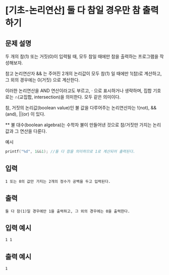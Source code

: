 # [기초-논리연산] 둘 다 참일 경우만 참 출력하기

## 문제 설명
두 개의 참(1) 또는 거짓(0)이 입력될 때,
모두 참일 때에만 참을 출력하는 프로그램을 작성해보자.


참고
논리연산자 && 는 주어진 2개의 논리값이 모두 참(1) 일 때에만 1(참)로 계산하고,
그 외의 경우에는 0(거짓) 으로 계산한다.

이러한 논리연산을 AND 연산이라고도 부르고, · 으로 표시하거나 생략하며,
집합 기호로는 ∩(교집합, intersection)을 의미한다. 모두 같은 의미이다.

참, 거짓의 논리값(boolean value)인 불 값을 다루어주는 논리연산자는
!(not), &&(and), ||(or) 이 있다.

** 불 대수(boolean algebra)는 수학자 불이 만들어낸 것으로
참/거짓만 가지는 논리값과 그 연산을 다룬다.

예시
```c
printf("%d", 1&&1); //둘 다 참을 의미하므로 1로 계산되어 출력된다.
```

## 입력
	1 또는 0의 값만 가지는 2개의 정수가 공백을 두고 입력된다.
## 출력
	둘 다 참(1)일 경우에만 1을 출력하고, 그 외의 경우에는 0을 출력한다.

## 입력 예시
	1 1
## 출력 예시
	1